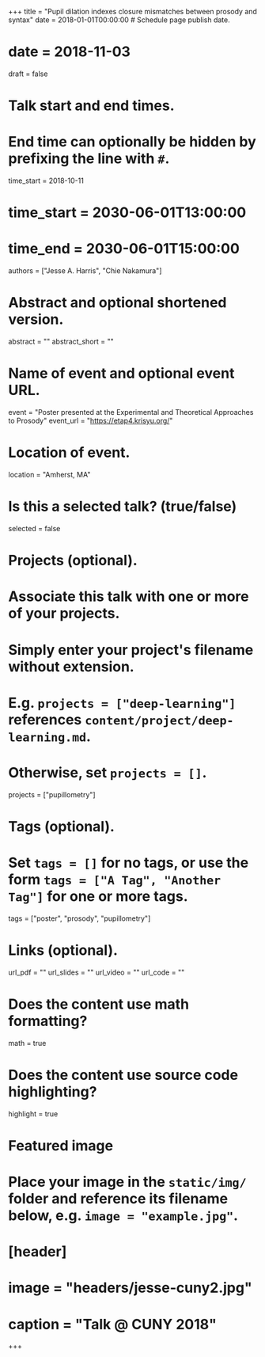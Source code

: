 +++
title = "Pupil dilation indexes closure mismatches between prosody and syntax"
date = 2018-01-01T00:00:00  # Schedule page publish date.
# date = 2018-11-03
draft = false

# Talk start and end times.
#   End time can optionally be hidden by prefixing the line with `#`.
time_start = 2018-10-11
# time_start = 2030-06-01T13:00:00
# time_end = 2030-06-01T15:00:00

authors = ["Jesse A. Harris", "Chie Nakamura"]

# Abstract and optional shortened version.
abstract = ""
abstract_short = ""

# Name of event and optional event URL.
event = "Poster presented at the Experimental and Theoretical Approaches to Prosody"
event_url = "https://etap4.krisyu.org/"

# Location of event.
location = "Amherst, MA"

# Is this a selected talk? (true/false)
selected = false

# Projects (optional).
#   Associate this talk with one or more of your projects.
#   Simply enter your project's filename without extension.
#   E.g. `projects = ["deep-learning"]` references `content/project/deep-learning.md`.
#   Otherwise, set `projects = []`.
projects = ["pupillometry"]

# Tags (optional).
#   Set `tags = []` for no tags, or use the form `tags = ["A Tag", "Another Tag"]` for one or more tags.
tags = ["poster", "prosody", "pupillometry"]

# Links (optional).
url_pdf = ""
url_slides = ""
url_video = ""
url_code = ""

# Does the content use math formatting?
math = true

# Does the content use source code highlighting?
highlight = true

# Featured image
# Place your image in the `static/img/` folder and reference its filename below, e.g. `image = "example.jpg"`.
# [header]
# image = "headers/jesse-cuny2.jpg"
# caption = "Talk @ CUNY 2018"

+++
